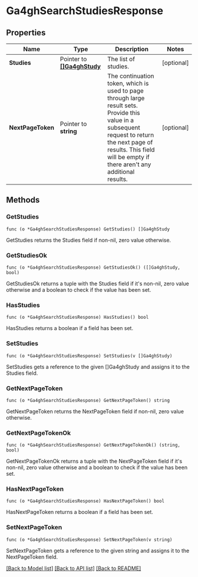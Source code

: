 # Ga4ghSearchStudiesResponse

## Properties

Name | Type | Description | Notes
------------ | ------------- | ------------- | -------------
**Studies** | Pointer to [**[]Ga4ghStudy**](ga4ghStudy.md) | The list of studies. | [optional] 
**NextPageToken** | Pointer to **string** | The continuation token, which is used to page through large result sets. Provide this value in a subsequent request to return the next page of results. This field will be empty if there aren&#39;t any additional results. | [optional] 

## Methods

### GetStudies

`func (o *Ga4ghSearchStudiesResponse) GetStudies() []Ga4ghStudy`

GetStudies returns the Studies field if non-nil, zero value otherwise.

### GetStudiesOk

`func (o *Ga4ghSearchStudiesResponse) GetStudiesOk() ([]Ga4ghStudy, bool)`

GetStudiesOk returns a tuple with the Studies field if it's non-nil, zero value otherwise
and a boolean to check if the value has been set.

### HasStudies

`func (o *Ga4ghSearchStudiesResponse) HasStudies() bool`

HasStudies returns a boolean if a field has been set.

### SetStudies

`func (o *Ga4ghSearchStudiesResponse) SetStudies(v []Ga4ghStudy)`

SetStudies gets a reference to the given []Ga4ghStudy and assigns it to the Studies field.

### GetNextPageToken

`func (o *Ga4ghSearchStudiesResponse) GetNextPageToken() string`

GetNextPageToken returns the NextPageToken field if non-nil, zero value otherwise.

### GetNextPageTokenOk

`func (o *Ga4ghSearchStudiesResponse) GetNextPageTokenOk() (string, bool)`

GetNextPageTokenOk returns a tuple with the NextPageToken field if it's non-nil, zero value otherwise
and a boolean to check if the value has been set.

### HasNextPageToken

`func (o *Ga4ghSearchStudiesResponse) HasNextPageToken() bool`

HasNextPageToken returns a boolean if a field has been set.

### SetNextPageToken

`func (o *Ga4ghSearchStudiesResponse) SetNextPageToken(v string)`

SetNextPageToken gets a reference to the given string and assigns it to the NextPageToken field.


[[Back to Model list]](../README.md#documentation-for-models) [[Back to API list]](../README.md#documentation-for-api-endpoints) [[Back to README]](../README.md)


